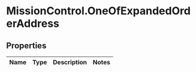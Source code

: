 # MissionControl.OneOfExpandedOrderAddress

## Properties
Name | Type | Description | Notes
------------ | ------------- | ------------- | -------------
